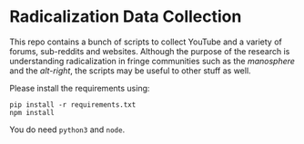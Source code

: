 # Radicalization Data Collection

This repo contains a bunch of scripts to collect YouTube and a variety of forums, sub-reddits and websites. Although the purpose of the research is understanding radicalization in fringe communities such as the *manosphere* and the *alt-right*, the scripts may be useful to other stuff as well.

Please install the requirements using:

    pip install -r requirements.txt
    npm install
    
You do need `python3` and `node`.


